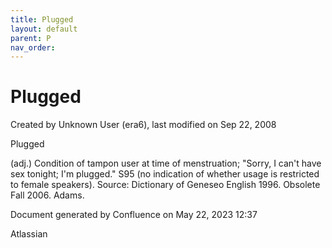 ```yaml
---
title: Plugged
layout: default
parent: P
nav_order:
---
```


# Plugged

Created by  Unknown User (era6), last modified on Sep 22, 2008

Plugged

(adj.) Condition of tampon user at time of menstruation; &quot;Sorry, I can't have sex tonight; I'm plugged.&quot; S95 (no indication of whether usage is restricted to female speakers). Source: Dictionary of Geneseo English 1996. Obsolete Fall 2006. Adams.

Document generated by Confluence on May 22, 2023 12:37

Atlassian
